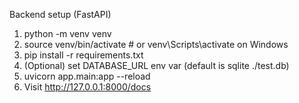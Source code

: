 
Backend setup (FastAPI)
1. python -m venv venv
2. source venv/bin/activate  # or venv\Scripts\activate on Windows
3. pip install -r requirements.txt
4. (Optional) set DATABASE_URL env var (default is sqlite ./test.db)
5. uvicorn app.main:app --reload
6. Visit http://127.0.0.1:8000/docs
